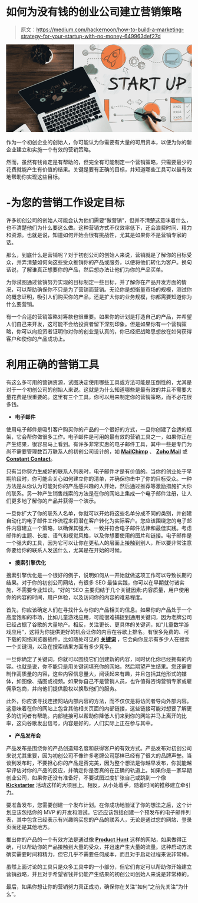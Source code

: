 # 如何为没有钱的创业公司建立营销策略

> 原文：<https://medium.com/hackernoon/how-to-build-a-marketing-strategy-for-your-startup-with-no-money-649963def27d>

![](img/76e76d7d9752ee1f42ce3a5bf545c0e6.png)

作为一个初创企业的创始人，你可能认为你需要有大量的可用资本，以便为你的新企业建立和实施一个有效的营销策略。

然而，虽然有钱肯定是有帮助的，但完全有可能制定一个营销策略，只需要最少的花费就能产生有价值的结果。关键是要有正确的目标，并知道哪些工具可以最有效地帮助你实现这些目标。

# -为您的营销工作设定目标

许多初创公司的创始人可能会认为他们需要“做营销”，但并不清楚这意味着什么，也不清楚他们为什么要这么做。这种营销方式不仅效率低下，还会浪费时间、精力和资源。也就是说，知道如何开始会很有挑战性，尤其是如果你不是营销专家的话。

那么，到底什么是营销呢？对于初创公司的创始人来说，营销就是了解你的目标受众，并弄清楚如何向这些受众推销你的产品或服务，以便将他们转化为客户。换句话说，了解谁真正想要你的产品，然后想办法让他们为你的产品买单。

为你试图通过营销努力实现的目标制定一些目标，并了解你在产品开发方面的情况，可以帮助确保你不只是为了营销而营销。无论你是想衡量市场的规模，测试你的概念证明，吸引人们购买你的产品，还是扩大你的业务规模，你都需要知道你为什么要营销。

有一个合适的营销策略对筹款也很重要。如果你的计划是打造自己的产品，并希望人们自己来开发，这可能不会给投资者留下深刻印象。但是如果你有一个营销策略，你可以向投资者证明你对你的创业是认真的，你已经把战略思想放在如何获得客户和使你的产品成功上。

# 利用正确的营销工具

有这么多可用的营销资源，试图决定使用哪些工具或方法可能是压倒性的，尤其是对于一个初创公司的创始人来说。这就是为什么知道哪些是最有效的并且不需要大量花费是很重要的。这里有三个工具，你可以用来制定你的营销策略，而不必花很多钱。

*   **电子邮件**

使用电子邮件是吸引客户购买你的产品的一个很好的方式，一旦你创建了合适的框架，它会帮你做很多工作。电子邮件是可用的最有效的营销工具之一，如果你正在产生结果，很容易马上看到。有许多非常实惠的电子邮件工具，其中一些是专门为尚不需要管理数百万联系人的初创公司设计的，如 [**MailChimp**](https://mailchimp.com/) 、 [**Zoho Mail**](https://www.zoho.com) 或[**Constant Contact**](https://www.constantcontact.com)。

只有当你努力生成好的联系人列表时，电子邮件才是有价值的。当你的创业处于早期阶段时，你可能会关心如何建立你的清单，并确保你击中了你的目标受众。一种方法是从你认为可能对你的产品感兴趣的人开始，然后通过推荐等激励措施扩大你的联系。另一种产生销售线索的方法是在你的网站上集成一个电子邮件注册，让人们更多地了解你的产品并获得一个演示。

一旦你扩大了你的联系人名单，你就可以开始将这些名单分成不同的类别，并创建自动化的电子邮件工作流程来将潜在客户转化为实际客户。您应该围绕您的电子邮件内容建立一个策略，以确保其强大、一致并符合电子邮件法律和最佳实践。考虑邮件的主题、长度、语气和视觉风格，以及你想要使用的图片和链接。电子邮件是一个强大的工具，因为它可以让你在更私人的层面上接触到别人，所以要非常注意你要给你的联系人发送什么，尤其是在开始的时候。

*   **搜索引擎优化**

搜索引擎优化是一个很好的例子，说明如何从一开始就做这项工作可以导致长期的结果。对于你的初创公司网站，有很多 SEO 最佳实践，你可以在早期就付诸实施，不需要专业知识。“好的”SEO 主要归结于几个关键因素:内容质量，用户使用你的内容的时间，用户体验，以及访问你的内容的难易程度。

首先，你应该确定人们在寻找什么与你的产品相关的信息。如果你的产品处于一个高度饱和的市场，比如儿童游戏应用，可能很难捕捉到通用关键词，因为老牌公司已经占据了谷歌的大量地产。相反，关注更长、更具体的关键词，如“儿童数学游戏应用”，这将为你提供更好的机会让你的内容在谷歌上排名。有很多免费的、可下载的网络浏览器插件，比如随处可见的 [**关键词**](https://keywordseverywhere.com/) ，它会向你显示有多少人在搜索一个关键词，以及在搜索结果方面有多少竞争。

一旦你确定了关键词，你就可以围绕它们创建新的内容，同时优化你已经拥有的内容。也就是说，你不能只是用关键词填充你的网站，然后期望产生结果。您还需要制作高质量的内容，这些内容信息量大，阅读起来有趣，并且包括其他形式的媒体，如图像、插图或视频。如果你自己不是营销人员，也许值得咨询营销专家或雇佣承包商，并向他们提供股权以换取他们的服务。

此外，你应该寻找连接网站内部内容的方法，而不仅仅是将访问者导向外部内容。这意味着在你的网站上包含其他相关页面的内部链接，这些链接可能对想要了解更多的访问者有帮助。内部链接可以帮助你降低人们来到你的网站并马上离开的比率，这向谷歌发出信号，内容是好的，人们实际上正在参与其中。

*   **产品发布会**

产品发布是围绕你的产品创造知名度和获得客户的有效方式。产品发布对初创公司来说尤其重要，因为初创公司不像许多老牌公司那样已经有了很大的品牌声誉。当谈到发布时，不要担心你的产品是否完美，因为整个想法是你越早发布，你就能越早评估对你的产品的反应，并确定你是否真的在正确的轨道上。如果你是一家早期创业公司，如果你还没有准备好，不要试图过度扩张自己或跳到一个像 [**Kickstarter**](https://www.kickstarter.com/) 活动这样的大项目上。相反，从小处着手，随着时间的推移建立牵引力。

要准备发布，您需要创建一个发布计划。在你成功地验证了你的想法之后，这个计划应该包括你的 MVP 的开发和测试。它还应该包括创建一个预发布的电子邮件列表，其中包含已经表示有兴趣购买您的产品的联系人，无论是通过您的网站、登录页面还是其他地方。

推出你的产品的一个有效方法是通过像 [**Product Hunt**](https://www.producthunt.com/) 这样的网站，如果做得正确，可以帮助你的产品接触到大量的受众，并迅速产生大量的流量。这种启动方法确实需要时间和精力，但它几乎不需要任何成本，而且对于启动过程来说非常棒。

虽然上面讨论的工具只是众多工具中的一小部分，但它们肯定可以帮助你开始建立营销战略，并且对于希望省钱并仍能产生结果的初创公司创始人来说是非常棒的。

最后，如果你想让你的营销努力真正成功，确保你在关注“如何”之前先关注“为什么”。